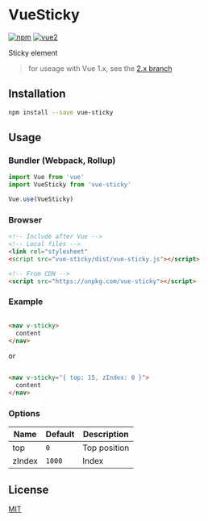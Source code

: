 # VueSticky

[![npm](https://img.shields.io/npm/v/vue-sticky.svg)](https://www.npmjs.com/package/vue-sticky) [![vue2](https://img.shields.io/badge/vue-2.x-brightgreen.svg)](https://vuejs.org/)

Sticky element

> for useage with Vue 1.x, see the [2.x branch](https://github.com/rguanghui/vue-sticky/tree/2.x)

## Installation

```bash
npm install --save vue-sticky
```

## Usage

### Bundler (Webpack, Rollup)

```js
import Vue from 'vue'
import VueSticky from 'vue-sticky'

Vue.use(VueSticky)
```

### Browser

```html
<!-- Include after Vue -->
<!-- Local files -->
<link rel="stylesheet" 
<script src="vue-sticky/dist/vue-sticky.js"></script>

<!-- From CDN -->
<script src="https://unpkg.com/vue-sticky"></script>
```

### Example

```html

<nav v-sticky>
  content
</nav>

```

or

```html

<nav v-sticky="{ top: 15, zIndex: 0 }">
  content
</nav>

```

### Options

| Name | Default | Description |
| ---- | ------  | ----- |
| top  | `0` | Top position |
| zIndex | `1000` | Index |

## License

[MIT](http://opensource.org/licenses/MIT)
